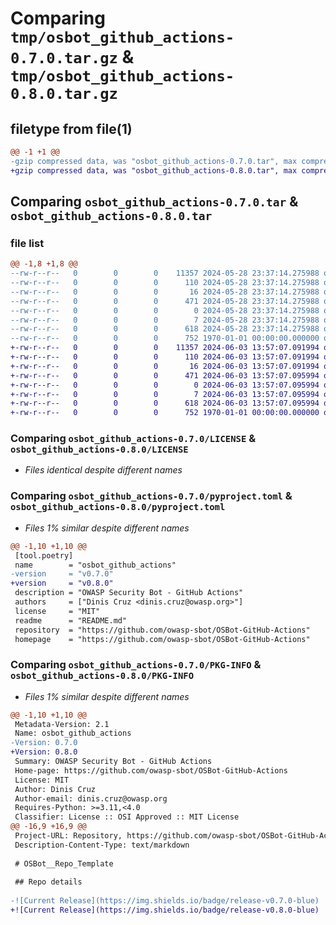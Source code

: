 # Comparing `tmp/osbot_github_actions-0.7.0.tar.gz` & `tmp/osbot_github_actions-0.8.0.tar.gz`

## filetype from file(1)

```diff
@@ -1 +1 @@
-gzip compressed data, was "osbot_github_actions-0.7.0.tar", max compression
+gzip compressed data, was "osbot_github_actions-0.8.0.tar", max compression
```

## Comparing `osbot_github_actions-0.7.0.tar` & `osbot_github_actions-0.8.0.tar`

### file list

```diff
@@ -1,8 +1,8 @@
--rw-r--r--   0        0        0    11357 2024-05-28 23:37:14.275988 osbot_github_actions-0.7.0/LICENSE
--rw-r--r--   0        0        0      110 2024-05-28 23:37:14.275988 osbot_github_actions-0.7.0/README.md
--rw-r--r--   0        0        0       16 2024-05-28 23:37:14.275988 osbot_github_actions-0.7.0/osbot_github_actions/__init__.py
--rw-r--r--   0        0        0      471 2024-05-28 23:37:14.275988 osbot_github_actions-0.7.0/osbot_github_actions/utils/Version.py
--rw-r--r--   0        0        0        0 2024-05-28 23:37:14.275988 osbot_github_actions-0.7.0/osbot_github_actions/utils/__init__.py
--rw-r--r--   0        0        0        7 2024-05-28 23:37:14.275988 osbot_github_actions-0.7.0/osbot_github_actions/version
--rw-r--r--   0        0        0      618 2024-05-28 23:37:14.275988 osbot_github_actions-0.7.0/pyproject.toml
--rw-r--r--   0        0        0      752 1970-01-01 00:00:00.000000 osbot_github_actions-0.7.0/PKG-INFO
+-rw-r--r--   0        0        0    11357 2024-06-03 13:57:07.091994 osbot_github_actions-0.8.0/LICENSE
+-rw-r--r--   0        0        0      110 2024-06-03 13:57:07.091994 osbot_github_actions-0.8.0/README.md
+-rw-r--r--   0        0        0       16 2024-06-03 13:57:07.091994 osbot_github_actions-0.8.0/osbot_github_actions/__init__.py
+-rw-r--r--   0        0        0      471 2024-06-03 13:57:07.095994 osbot_github_actions-0.8.0/osbot_github_actions/utils/Version.py
+-rw-r--r--   0        0        0        0 2024-06-03 13:57:07.095994 osbot_github_actions-0.8.0/osbot_github_actions/utils/__init__.py
+-rw-r--r--   0        0        0        7 2024-06-03 13:57:07.095994 osbot_github_actions-0.8.0/osbot_github_actions/version
+-rw-r--r--   0        0        0      618 2024-06-03 13:57:07.095994 osbot_github_actions-0.8.0/pyproject.toml
+-rw-r--r--   0        0        0      752 1970-01-01 00:00:00.000000 osbot_github_actions-0.8.0/PKG-INFO
```

### Comparing `osbot_github_actions-0.7.0/LICENSE` & `osbot_github_actions-0.8.0/LICENSE`

 * *Files identical despite different names*

### Comparing `osbot_github_actions-0.7.0/pyproject.toml` & `osbot_github_actions-0.8.0/pyproject.toml`

 * *Files 1% similar despite different names*

```diff
@@ -1,10 +1,10 @@
 [tool.poetry]
 name        = "osbot_github_actions"
-version     = "v0.7.0"
+version     = "v0.8.0"
 description = "OWASP Security Bot - GitHub Actions"
 authors     = ["Dinis Cruz <dinis.cruz@owasp.org>"]
 license     = "MIT"
 readme      = "README.md"
 repository  = "https://github.com/owasp-sbot/OSBot-GitHub-Actions"
 homepage    = "https://github.com/owasp-sbot/OSBot-GitHub-Actions"
```

### Comparing `osbot_github_actions-0.7.0/PKG-INFO` & `osbot_github_actions-0.8.0/PKG-INFO`

 * *Files 1% similar despite different names*

```diff
@@ -1,10 +1,10 @@
 Metadata-Version: 2.1
 Name: osbot_github_actions
-Version: 0.7.0
+Version: 0.8.0
 Summary: OWASP Security Bot - GitHub Actions
 Home-page: https://github.com/owasp-sbot/OSBot-GitHub-Actions
 License: MIT
 Author: Dinis Cruz
 Author-email: dinis.cruz@owasp.org
 Requires-Python: >=3.11,<4.0
 Classifier: License :: OSI Approved :: MIT License
@@ -16,9 +16,9 @@
 Project-URL: Repository, https://github.com/owasp-sbot/OSBot-GitHub-Actions
 Description-Content-Type: text/markdown
 
 # OSBot__Repo_Template
 
 ## Repo details
 
-![Current Release](https://img.shields.io/badge/release-v0.7.0-blue)
+![Current Release](https://img.shields.io/badge/release-v0.8.0-blue)
```

